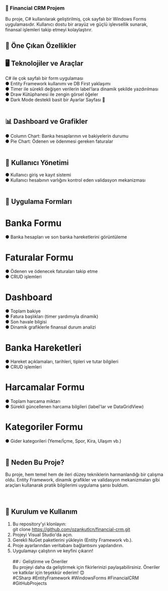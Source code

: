 ### 🚀 Financial CRM Projem  
Bu proje, C# kullanılarak geliştirilmiş, çok sayfalı bir Windows Forms uygulamasıdır. Kullanıcı dostu bir arayüz ve güçlü işlevsellik sunarak, finansal işlemleri takip etmeyi kolaylaştırır.

## 🔑 Öne Çıkan Özellikler  
## 🖥️ Teknolojiler ve Araçlar  
C# ile çok sayfalı bir form uygulaması <br/>
 ● Entity Framework kullanımı ve DB First yaklaşımı  <br/>
 ● Timer ile sürekli değişen verilerin label'lara dinamik şekilde yazdırılması  <br/>
 ● Draw Kütüphanesi ile zengin görsel öğeler  <br/>
 ● Dark Mode destekli basit bir Ayarlar Sayfası 🌙  <br/> <br/>
## 📊 Dashboard ve Grafikler  <br/>
 ● Column Chart: Banka hesaplarının ve bakiyelerin durumu <br/>
 ● Pie Chart: Ödenen ve ödenmesi gereken faturalar <br/> <br/>
## 🔐 Kullanıcı Yönetimi  <br/>
 ● Kullanıcı giriş ve kayıt sistemi <br/>
 ● Kullanıcı hesabının varlığını kontrol eden validasyon mekanizması <br/> <br/>
## 📂 Uygulama Formları  <br/>
 # Banka Formu  <br/>
 ● Banka hesapları ve son banka hareketlerini görüntüleme  <br/>
 # Faturalar Formu   <br/>
 ● Ödenen ve ödenecek faturaları takip etme  <br/>
 ● CRUD işlemleri  <br/>
 # Dashboard  <br/>
● Toplam bakiye <br/>
● Fatura başlıkları (timer yardımıyla dinamik) <br/>
● Son havale bilgisi <br/>
● Dinamik grafiklerle finansal durum analizi <br/>
# Banka Hareketleri  <br/>
● Hareket açıklamaları, tarihleri, tipleri ve tutar bilgileri <br/>
● CRUD işlemleri <br/>
# Harcamalar Formu <br/>
● Toplam harcama miktarı  <br/>
● Sürekli güncellenen harcama bilgileri (label'lar ve DataGridView) <br/>
# Kategoriler Formu  <br/> 
● Gider kategorileri (Yeme/İçme, Spor, Kira, Ulaşım vb.) <br/> <br/>
## 🚀 Neden Bu Proje?  <br/>
Bu proje, hem temel hem de ileri düzey tekniklerin harmanlandığı bir çalışma oldu. Entity Framework, dinamik grafikler ve validasyon mekanizmaları gibi araçları kullanarak pratik bilgilerimi uygulama şansı buldum. <br/> <br/> <br/>

## 📂 Kurulum ve Kullanım  <br/>
1. Bu repository'yi klonlayın:  <br/>
git clone https://github.com/ozankutlcn/financial-crm.git  <br/>
2. Projeyi Visual Studio'da açın. <br/>
3. Gerekli NuGet paketlerini yükleyin (Entity Framework vb.). <br/>
4. Proje ayarlarından veritabanı bağlantısını yapılandırın.  <br/>
5. Uygulamayı çalıştırın ve keyfini çıkarın!  <br/> <br/>
##💡 Geliştirme ve Öneriler  <br/>
Bu projeyi daha da geliştirmek için fikirlerinizi paylaşabilirsiniz. Öneriler ve katkılar için teşekkür ederim! 😊 <br/>
#CSharp #EntityFramework #WindowsForms #FinancialCRM #GitHubProjects

